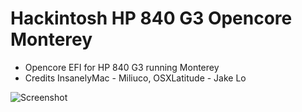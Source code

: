 # Hackintosh HP 840 G3 Opencore Monterey
* Opencore EFI for HP 840 G3 running Monterey
* Credits InsanelyMac - Miliuco, OSXLatitude - Jake Lo

![Screenshot](https://github.com/yahgoo/Hackintosh-HP-840-G3-Opencore-Monterey/blob/main/img/Screenshot%202021-07-03%20at%203.15.42%20PM.png)
